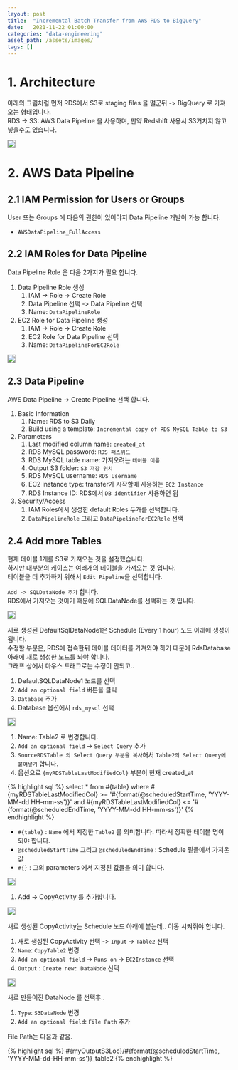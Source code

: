 ```yaml
---
layout: post 
title:  "Incremental Batch Transfer from AWS RDS to BigQuery"
date:   2021-11-22 01:00:00 
categories: "data-engineering"
asset_path: /assets/images/ 
tags: []
---
```


# 1. Architecture

아래의 그림처럼 먼저 RDS에서 S3로 staging files 을 떨군뒤 -> BigQuery 로 가져오는 형태입니다.<br>
RDS -> S3: AWS Data Pipeline 을 사용하며, 만약 Redshift 사용시 S3거치지 않고 넣을수도 있습니다.

<img src="{{ page.asset_path }}batch_transfer_01.png" class="center img-responsive img-rounded img-fluid" style="border:1px solid #aaa; max-width:800px;">




# 2. AWS Data Pipeline

## 2.1 IAM Permission for Users or Groups

User 또는 Groups 에 다음의 권한이 있어야지 Data Pipeline 개발이 가능 합니다.

 - `AWSDataPipeline_FullAccess`

## 2.2 IAM Roles for Data Pipeline

Data Pipeline Role 은 다음 2가지가 필요 합니다. 

1. Data Pipeline Role 생성
   1. IAM -> Role -> Create Role
   2. Data Pipeline 선택 -> Data Pipeline 선택
   3. Name: `DataPipelineRole`
2. EC2 Role for Data Pipeline 생성
   1. IAM -> Role -> Create Role
   2. EC2 Role for Data Pipeline 선택
   3. Name: `DataPipelineForEC2Role`

<img src="{{ page.asset_path }}batch_transfer_02.png" class="center img-responsive img-rounded img-fluid" style="border:1px solid #aaa; max-width:800px;">



## 2.3 Data Pipeline

AWS Data Pipeline -> Create Pipeline 선택 합니다.

1. Basic Information
   1. Name: RDS to S3 Daily
   2. Build using a template: `Incremental copy of RDS MySQL Table to S3`
2. Parameters
   1. Last modified column name: `created_at`
   2. RDS MySQL password: `RDS 패스워드`
   3. RDS MySQL table name: 가져오려는 `테이블 이름`
   4. Output S3 folder: `S3 저장 위치` 
   5. RDS MySQL username: `RDS Username`
   6. EC2 instance type: transfer가 시작할때 사용하는 `EC2 Instance` 
   7. RDS Instance ID: RDS에서  `DB identifier` 사용하면 됨
3. Security/Access
   1. IAM Roles에서 생성한 default Roles 두개를 선택합니다. 
   2. `DataPipelineRole` 그리고 `DataPipelineForEC2Role` 선택

## 2.4 Add more Tables 

현재 테이블 1개를 S3로 가져오는 것을 설정했습니다. <br>
하지만 대부분의 케이스는 여러개의 테이블을 가져오는 것 입니다.<br>
테이블을 더 추가하기 위해서 `Edit Pipeline`을 선택합니다. 


`Add -> SQLDataNode 추가` 합니다.<br>
RDS에서 가져오는 것이기 때문에 SQLDataNode를 선택하는 것 입니다. 

<img src="{{ page.asset_path }}batch_transfer_03.png" class="center img-responsive img-rounded img-fluid" style="border:1px solid #aaa; max-width:800px;">

새로 생성된 DefaultSqlDataNode1은 Schedule (Every 1 hour) 노드 아래에 생성이 됩니다.<br>
수정할 부분은, RDS에 접속한뒤 테이블 데이터를 가져와야 하기 때문에 RdsDatabase 아래에 새로 생성한 노드를 놔야 합니다.<br>
그래프 상에서 마우스 드래그로는 수정이 안되고.. 

1. DefaultSQLDataNode1 노드를 선택
2. `Add an optional field` 버튼을 클릭
3. `Database` 추가
4. Database 옵션에서 `rds_mysql` 선택

<img src="{{ page.asset_path }}batch_transfer_04.png" class="center img-responsive img-rounded img-fluid" style="border:1px solid #aaa; max-width:800px;">


1. Name: Table2 로 변경합니다. 
2. `Add an optional field` -> `Select Query` 추가
3. `SourceRDSTable 의 Select Query 부분을 복사`해서 `Table2의 Select Query에 붙여넣기` 합니다.
4. 옵션으로 `{myRDSTableLastModifiedCol}` 부분이 현재 created_at

{% highlight sql %}
select * from #{table} 
  where #{myRDSTableLastModifiedCol} >= '#{format(@scheduledStartTime, 'YYYY-MM-dd HH-mm-ss')}' and 
        #{myRDSTableLastModifiedCol} <= '#{format(@scheduledEndTime, 'YYYY-MM-dd HH-mm-ss')}'
{% endhighlight %}

 - `#{table}` : `Name` 에서 지정한 `Table2` 를 의미합니다. 따라서 정확한 테이블 명이 되야 합니다.
 - `@scheduledStartTime` 그리고 `@scheduledEndTime` : Schedule 필들에서 가져온 값
 - `#{}` : 그외 parameters 에서 지정된 값들을 의미 합니다.

<img src="{{ page.asset_path }}batch_transfer_05.png" class="center img-responsive img-rounded img-fluid" style="border:1px solid #aaa; max-width:800px;">


1. Add -> CopyActivity 를 추가합니다.

<img src="{{ page.asset_path }}batch_transfer_06.png" class="center img-responsive img-rounded img-fluid" style="border:1px solid #aaa; max-width:800px;">

새로 생성된 CopyActivity는 Schedule 노드 아래에 붙는데.. 이동 시켜줘야 합니다.

1. 새로 생성된 CopyActivity 선택 -> `Input` -> `Table2` 선택
2. `Name`: `CopyTable2` 변경
3. `Add an optional field` -> `Runs on` -> `EC2Instance` 선택
4. `Output` : `Create new: DataNode` 선택 

<img src="{{ page.asset_path }}batch_transfer_07.png" class="center img-responsive img-rounded img-fluid" style="border:1px solid #aaa; max-width:800px;">

새로 만들어진 DataNode 를 선택후..

1. `Type`: `S3DataNode` 변경
2. `Add an optional field`: `File Path` 추가

File Path는 다음과 같음. 

{% highlight sql %}
#{myOutputS3Loc}/#{format(@scheduledStartTime, 'YYYY-MM-dd-HH-mm-ss')}_table2
{% endhighlight %}
